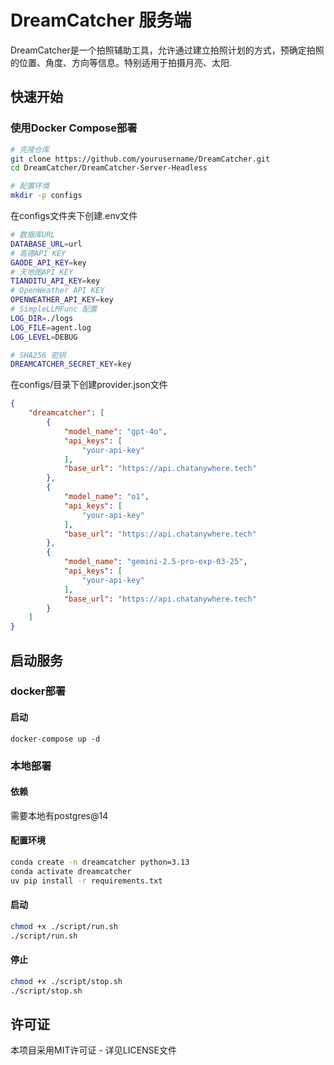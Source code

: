 # DreamCatcher 服务端

DreamCatcher是一个拍照辅助工具，允许通过建立拍照计划的方式，预确定拍照的位置、角度、方向等信息。特别适用于拍摄月亮、太阳.

## 快速开始

### 使用Docker Compose部署

```bash
# 克隆仓库
git clone https://github.com/yourusername/DreamCatcher.git
cd DreamCatcher/DreamCatcher-Server-Headless

# 配置环境
mkdir -p configs
```
在configs文件夹下创建.env文件
```bash
# 数据库URL
DATABASE_URL=url
# 高德API KEY
GAODE_API_KEY=key
# 天地图API KEY
TIANDITU_API_KEY=key
# OpenWeather API KEY
OPENWEATHER_API_KEY=key
# SimpleLLMFunc 配置
LOG_DIR=./logs
LOG_FILE=agent.log
LOG_LEVEL=DEBUG

# SHA256 密钥
DREAMCATCHER_SECRET_KEY=key
```

在configs/目录下创建provider.json文件
```json
{
    "dreamcatcher": [
        {
            "model_name": "gpt-4o",
            "api_keys": [
                "your-api-key"
            ],
            "base_url": "https://api.chatanywhere.tech"
        },
        {
            "model_name": "o1",
            "api_keys": [
                "your-api-key"
            ],
            "base_url": "https://api.chatanywhere.tech"
        },
        {
            "model_name": "gemini-2.5-pro-exp-03-25",
            "api_keys": [
                "your-api-key"
            ],
            "base_url": "https://api.chatanywhere.tech"
        }
    ]
}
```

## 启动服务
### docker部署
#### 启动
```
docker-compose up -d
```


### 本地部署
#### 依赖
需要本地有postgres@14
#### 配置环境
```bash
conda create -n dreamcatcher python=3.13
conda activate dreamcatcher
uv pip install -r requirements.txt
```

#### 启动
```bash
chmod +x ./script/run.sh
./script/run.sh
```
#### 停止
```bash
chmod +x ./script/stop.sh
./script/stop.sh
```

## 许可证

本项目采用MIT许可证 - 详见LICENSE文件

